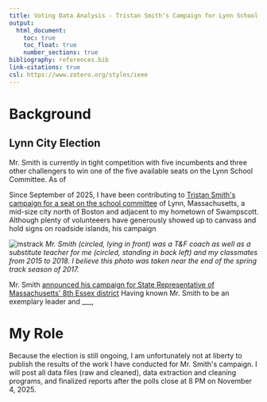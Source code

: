 ```yaml
---
title: Voting Data Analysis - Tristan Smith's Campaign for Lynn School Committee
output:
  html_document:
    toc: true
    toc_float: true
    number_sections: true
bibliography: references.bib
link-citations: true
csl: https://www.zotero.org/styles/ieee
---
```


# Background

## Lynn City Election

Mr. Smith is currently in tight competition with five incumbents and three other challengers to win one of the five available seats on the Lynn School Committee. As of 


Since September of 2025, I have been contributing to [Tristan Smith's campaign for a seat on the school committee](https://www.smithforlynn.com/) of Lynn, Massachusetts, a mid-size city north of Boston and adjacent to my hometown of Swampscott. Although plenty of volunteeers have generously showed up to canvass and hold signs on roadside islands, his campaign 

![mstrack](mstrack.png)
*Mr. Smith (circled, lying in front) was a T&F coach as well as a substitute teacher for me (circled, standing in back left) and my classmates from 2015 to 2018. I believe this photo was taken near the end of the spring track season of 2017.*

Mr. Smith [announced his campaign for State Representative of Massachusetts' 8th Essex district](https://lynnjournal.com/2022/05/25/tristan-smith-campaign-kickoff-for-state-representative/)
Having known Mr. Smith to be an exemplary leader and ___, 


# My Role

Because the election is still ongoing, I am unfortunately not at liberty to publish the results of the work I have conducted for Mr. Smith's campaign. I will post all data files (raw and cleaned), data extraction and cleaning programs, and finalized reports after the polls close at 8 PM on November 4, 2025. 
